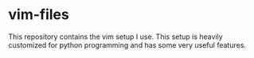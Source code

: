 # vim-files

This repository contains the vim setup I use. This setup is heavily customized for python programming and has some
very useful features.

